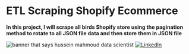 # ETL Scraping Shopify Ecommerce

**In this project, I will scrape all birds Shopify store using the pagination method to rotate to all JSON file data and then store them in JSON file**

<img title="" src="file:///C:/Users/Husse/Mydata/Github/000_Scraping/ETL_Scraping_Shopify_Ecommerce/Upwork_Shopify_Scraping.png" alt="banner that says hussein mahmoud data scientist">

<a target="_blank" href="https://www.linkedin.com/in/hussein24mh/" target="_blank">
<img alt="LinkedIn" src="https://img.shields.io/badge/LinkedIn-0077B5.svg?&style=for-the-badge&logo=linkedin&logoColor=white" />
</a>

